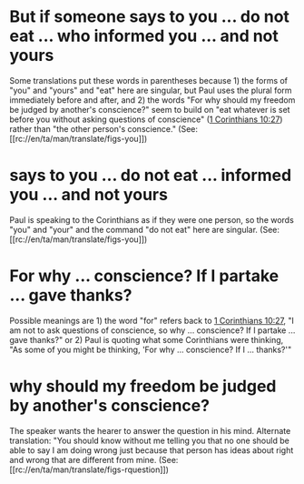 # But if someone says to you ... do not eat ... who informed you ... and not yours

Some translations put these words in parentheses because 1) the forms of "you" and "yours" and "eat" here are singular, but Paul uses the plural form immediately before and after, and 2) the words "For why should my freedom be judged by another's conscience?" seem to build on "eat whatever is set before you without asking questions of conscience" ([1 Corinthians 10:27](../10/27.md)) rather than "the other person's conscience." (See: [[rc://en/ta/man/translate/figs-you]])

# says to you ... do not eat ... informed you ... and not yours

Paul is speaking to the Corinthians as if they were one person, so the words "you" and "your" and the command "do not eat" here are singular. (See: [[rc://en/ta/man/translate/figs-you]])

# For why ... conscience? If I partake ... gave thanks?

Possible meanings are 1) the word "for" refers back to [1 Corinthians 10:27](../10/27.md), "I am not to ask questions of conscience, so why ... conscience? If I partake ... gave thanks?" or 2) Paul is quoting what some Corinthians were thinking, "As some of you might be thinking, 'For why ... conscience? If I ... thanks?'"

# why should my freedom be judged by another's conscience?

The speaker wants the hearer to answer the question in his mind. Alternate translation: "You should know without me telling you that no one should be able to say I am doing wrong just because that person has ideas about right and wrong that are different from mine. (See: [[rc://en/ta/man/translate/figs-rquestion]])

